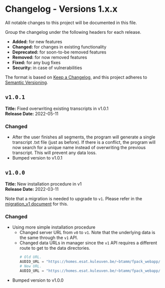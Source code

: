 # Changelog - Versions 1.x.x

All notable changes to this project will be documented in this file.

Group the changelog under the following headers for each release.
- **Added:** for new features
- **Changed:** for changes in existing functionality
- **Deprecated:** for soon-to-be removed features
- **Removed:** for now removed features
- **Fixed:** for any bug fixes
- **Security:** in case of vulnerabilities

The format is based on [Keep a Changelog](https://keepachangelog.com/en/1.0.0/),
and this project adheres to [Semantic Versioning](https://semver.org/spec/v2.0.0.html).

## `v1.0.1`

**Title:** Fixed overwriting existing transcripts in v1.0.1 \
**Release Date:** 2022-05-11

### Changed
- After the user finishes all segments, the program will generate a single transcript
  .txt file (just as before). If there is a conflict, the program will now search for
  a unique name instead of overwriting the previous transcript. This will prevent any
  data loss.
- Bumped version to v1.0.1

## `v1.0.0`

**Title:** New installation procedure in v1 \
**Release Date:** 2022-03-11

Note that a migration is needed to upgrade to `v1`. Please refer in the [migration_v1
document](../migration/migration_v1.md) for this.

### Changed
- Using more simple installation procedure
  - Changed server URL from `v0` to `v1`. Note that the underlying data is the same
    through the `v1` API.
  - Changed data URLs in manager since the `v1` API requires a different route to get
    to the data directories.
    ```python
    # Old URL.
    AUDIO_URL = "https://homes.esat.kuleuven.be/~btamm/fpack_webapp/v0/data/fpack/audio"
    # New URL.
    AUDIO_URL = "https://homes.esat.kuleuven.be/~btamm/fpack_webapp/v1/data/audio"
    ```
- Bumped version to v1.0.0
